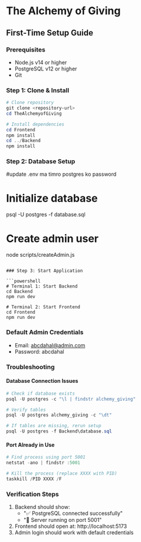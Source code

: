 # The Alchemy of Giving

## First-Time Setup Guide

### Prerequisites

- Node.js v14 or higher
- PostgreSQL v12 or higher
- Git

### Step 1: Clone & Install

```powershell
# Clone repository
git clone <repository-url>
cd TheAlchemyofGiving

# Install dependencies
cd Frontend
npm install
cd ../Backend
npm install
```

### Step 2: Database Setup

#update .env ma timro postgres ko password

# Initialize database

psql -U postgres -f database.sql

# Create admin user

node scripts/createAdmin.js

````

### Step 3: Start Application

```powershell
# Terminal 1: Start Backend
cd Backend
npm run dev

# Terminal 2: Start Frontend
cd Frontend
npm run dev
````

### Default Admin Credentials

- Email: abcdahal@admin.com
- Password: abcdahal

### Troubleshooting

#### Database Connection Issues

```powershell
# Check if database exists
psql -U postgres -c "\l | findstr alchemy_giving"

# Verify tables
psql -U postgres alchemy_giving -c "\dt"

# If tables are missing, rerun setup
psql -U postgres -f Backend\database.sql
```

#### Port Already in Use

```powershell
# Find process using port 5001
netstat -ano | findstr :5001

# Kill the process (replace XXXX with PID)
taskkill /PID XXXX /F
```

### Verification Steps

1. Backend should show:
   - "✅ PostgreSQL connected successfully"
   - "🚀 Server running on port 5001"
2. Frontend should open at: http://localhost:5173
3. Admin login should work with default credentials

